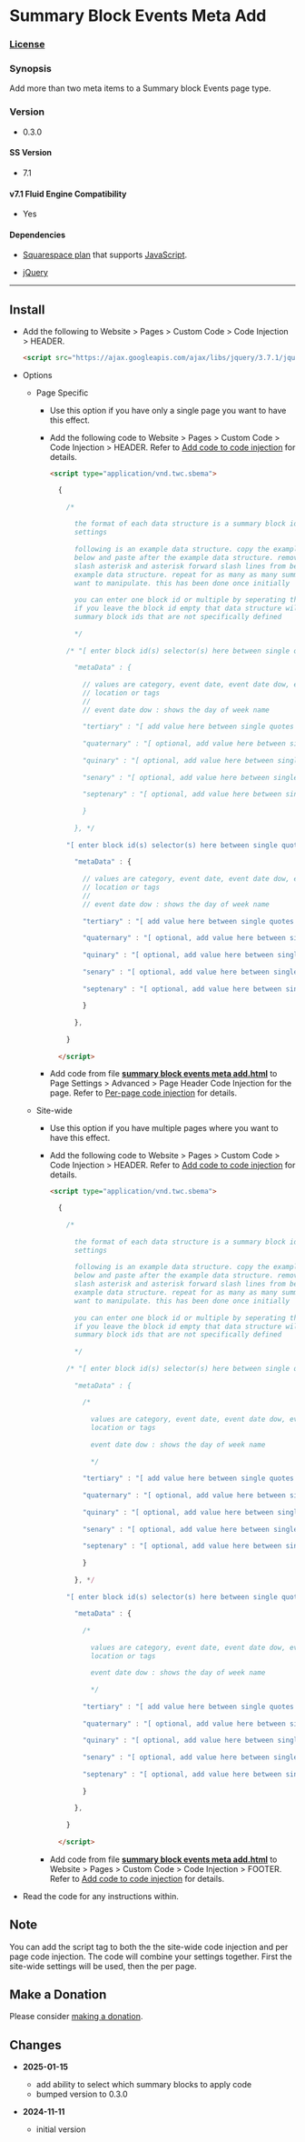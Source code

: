 # Summary Block Events Meta Add

### [License][1]

### Synopsis

Add more than two meta items to a Summary block Events page type.

### Version

  * 0.3.0

#### SS Version

  * 7.1

#### v7.1 Fluid Engine Compatibility

  * Yes

#### Dependencies

  * [Squarespace plan][2] that supports [JavaScript][3].
  
  * [jQuery][4]

---

## Install

* Add the following to Website > Pages > Custom Code > Code Injection >
  HEADER.
  
  ```html
  <script src="https://ajax.googleapis.com/ajax/libs/jquery/3.7.1/jquery.min.js"></script>
  ```
  
* Options

  * Page Specific
  
    * Use this option if you have only a single page you want to have this
      effect.
      
    * Add the following code to Website > Pages > Custom Code >
      Code Injection > HEADER. Refer to [Add code to code injection][5] for
      details.
      
      ```html
      <script type="application/vnd.twc.sbema">
      
        {
        
          /*
          
            the format of each data structure is a summary block id and meta data
            settings
            
            following is an example data structure. copy the example data structure
            below and paste after the example data structure. remove the forward
            slash asterisk and asterisk forward slash lines from before and after the
            example data structure. repeat for as many as many summary blocks as you
            want to manipulate. this has been done once initially
            
            you can enter one block id or multiple by seperating the ids by a comma.
            if you leave the block id empty that data structure will be used for all
            summary block ids that are not specifically defined
            
            */
            
          /* "[ enter block id(s) selector(s) here between single quotes replacing square brackets ]" : {
          
            "metaData" : {
            
              // values are category, event date, event date dow, event time,
              // location or tags
              //
              // event date dow : shows the day of week name
              
              "tertiary" : "[ add value here between single quotes replacing square brackets ]",
              
              "quaternary" : "[ optional, add value here between single quotes replacing square brackets ]",
              
              "quinary" : "[ optional, add value here between single quotes replacing square brackets ]",
              
              "senary" : "[ optional, add value here between single quotes replacing square brackets ]",
              
              "septenary" : "[ optional, add value here between single quotes replacing square brackets ]"
              
              }
              
            }, */
            
          "[ enter block id(s) selector(s) here between single quotes replacing square brackets ]" : {
          
            "metaData" : {
            
              // values are category, event date, event date dow, event time,
              // location or tags
              //
              // event date dow : shows the day of week name
              
              "tertiary" : "[ add value here between single quotes replacing square brackets ]",
              
              "quaternary" : "[ optional, add value here between single quotes replacing square brackets ]",
              
              "quinary" : "[ optional, add value here between single quotes replacing square brackets ]",
              
              "senary" : "[ optional, add value here between single quotes replacing square brackets ]",
              
              "septenary" : "[ optional, add value here between single quotes replacing square brackets ]"
              
              }
              
            },
            
          }
          
        </script>
      ```
      
    * Add code from file **[summary block events meta add.html][6]** to Page
      Settings > Advanced > Page Header Code Injection for the page. Refer to
      [Per-page code injection][5] for details.
      
  * Site-wide
  
    * Use this option if you have multiple pages where you want to have this
      effect.
      
    * Add the following code to Website > Pages > Custom Code >
      Code Injection > HEADER. Refer to [Add code to code injection][7] for
      details.
      
      ```html
      <script type="application/vnd.twc.sbema">
      
        {
        
          /*
          
            the format of each data structure is a summary block id and meta data
            settings
            
            following is an example data structure. copy the example data structure
            below and paste after the example data structure. remove the forward
            slash asterisk and asterisk forward slash lines from before and after the
            example data structure. repeat for as many as many summary blocks as you
            want to manipulate. this has been done once initially
            
            you can enter one block id or multiple by seperating the ids by a comma.
            if you leave the block id empty that data structure will be used for all
            summary block ids that are not specifically defined
            
            */
            
          /* "[ enter block id(s) selector(s) here between single quotes replacing square brackets ]" : {
          
            "metaData" : {
            
              /*
              
                values are category, event date, event date dow, event time,
                location or tags
                
                event date dow : shows the day of week name
                
                */
                
              "tertiary" : "[ add value here between single quotes replacing square brackets ]",
              
              "quaternary" : "[ optional, add value here between single quotes replacing square brackets ]",
              
              "quinary" : "[ optional, add value here between single quotes replacing square brackets ]",
              
              "senary" : "[ optional, add value here between single quotes replacing square brackets ]",
              
              "septenary" : "[ optional, add value here between single quotes replacing square brackets ]"
              
              }
              
            }, */
            
          "[ enter block id(s) selector(s) here between single quotes replacing square brackets ]" : {
          
            "metaData" : {
            
              /*
              
                values are category, event date, event date dow, event time,
                location or tags
                
                event date dow : shows the day of week name
                
                */
                
              "tertiary" : "[ add value here between single quotes replacing square brackets ]",
              
              "quaternary" : "[ optional, add value here between single quotes replacing square brackets ]",
              
              "quinary" : "[ optional, add value here between single quotes replacing square brackets ]",
              
              "senary" : "[ optional, add value here between single quotes replacing square brackets ]",
              
              "septenary" : "[ optional, add value here between single quotes replacing square brackets ]"
              
              }
              
            },
            
          }
          
        </script>
      ```
      
    * Add code from file **[summary block events meta add.html][6]** to
      Website > Pages > Custom Code > Code Injection > FOOTER. Refer to [Add
      code to code injection][7] for details.
      
* Read the code for any instructions within.

## Note

You can add the script tag to both the the site-wide code injection and per page
code injection. The code will combine your settings together. First the
site-wide settings will be used, then the per page.

## Make a Donation

Please consider [making a donation][8].

## Changes

* **2025-01-15**

  * add ability to select which summary blocks to apply code
  * bumped version to 0.3.0
  
* **2024-11-11**

  * initial version

[1]: https://github.com/tomsWebConsulting/twcsl/blob/main/LICENSE.txt#L1
[2]: https://www.squarespace.com/pricing
[3]: https://en.wikipedia.org/wiki/JavaScript
[4]: https://jquery.com/
[5]: https://support.squarespace.com/hc/en-us/articles/205815908-Using-code-injection#toc-per-page-code-injection
[6]: summary%20block%20events%20meta%20add.html#L1
[7]: https://support.squarespace.com/hc/en-us/articles/205815908-Using-code-injection#toc-add-code-to-code-injection
[8]: https://github.com/tomsWebConsulting/twcsl#make-a-donation
